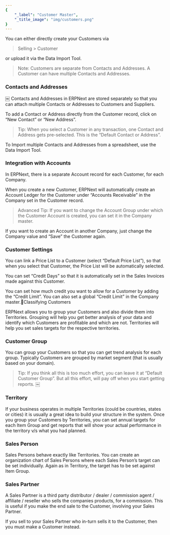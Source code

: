 ```yaml
---
{
	"_label": "Customer Master",
	"_title_image": "img/customers.png"
}
---
```

You can either directly create your Customers via 

> Selling > Customer

or upload it via the Data Import Tool.


> Note: Customers are separate from Contacts and Addresses. A Customer can have multiple Contacts and Addresses.

### Contacts and Addresses
￼
Contacts and Addresses in ERPNext are stored separately so that you can attach multiple Contacts or Addresses to Customers and Suppliers.

To add a Contact or Address directly from the Customer record, click on “New Contact” or “New Address”.

> Tip: When you select a Customer in any transaction, one Contact and Address gets pre-selected. This is the “Default Contact or Address”. 

To Import multiple Contacts and Addresses from a spreadsheet, use the Data Import Tool.

### Integration with Accounts

In ERPNext, there is a separate Account record for each Customer, for each Company.

When you create a new Customer, ERPNext will automatically create an Account Ledger for the Customer under “Accounts Receivable” in the Company set in the Customer record. 

> Advanced Tip: If you want to change the Account Group under which the Customer Account is created, you can set it in the Company master.

If you want to create an Account in another Company, just change the Company value and “Save” the Customer again.

### Customer Settings

You can link a Price List to a Customer (select “Default Price List”), so that when you select that Customer, the Price List will be automatically selected.

You can set “Credit Days” so that it is automatically set in the Sales Invoices made against this Customer.

You can set how much credit you want to allow for a Customer by adding the “Credit Limit”. You can also set a global “Credit Limit” in the Company master.Classifying Customers

ERPNext allows you to group your Customers and also divide them into Territories. Grouping will help you get better analysis of your data and identify which Customers are profitable and which are not. Territories will help you set sales targets for the respective territories.

### Customer Group

You can group your Customers so that you can get trend analysis for each group. Typically Customers are grouped by market segment (that is usually based on your domain).

> Tip: If you think all this is too much effort, you can leave it at “Default Customer Group”. But all this effort, will pay off when you start getting reports.
￼
### Territory

If your business operates in multiple Territories (could be countries, states or cities) it is usually a great idea to build your structure in the system. Once you group your Customers by Territories, you can set annual targets for each Item Group and get reports that will show your actual performance in the territory v/s what you had planned.

### Sales Person

Sales Persons behave exactly like Territories. You can create an organization chart of Sales Persons where each Sales Person’s target can be set individually. Again as in Territory, the target has to be set against Item Group.

### Sales Partner

A Sales Partner is a third party distributor / dealer / commission agent / affiliate / reseller who sells the companies products, for a commission. This is useful if you make the end sale to the Customer, involving your Sales Partner.

If you sell to your Sales Partner who in-turn sells it to the Customer, then you must make a Customer instead.